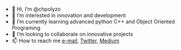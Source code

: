 - 👋 Hi, I’m @chpolyzo
- 👀 I’m interested in innovation and development
- 🌱 I’m currently learning advanced python C++ and Object Oriented Programing
- 💞️ I’m looking to collaborate on innovative projects 
- 📫 How to reach me [e-mail](chpolyzo@gmail.com), [Twitter](twitter.com/chpolyzo), [Medium](chpolyzo.medium.com/)

<!---
chpolyzo/chpolyzo is a ✨ special ✨ repository because its `README.md` (this file) appears on your GitHub profile.
You can click the Preview link to take a look at your changes.
--->
